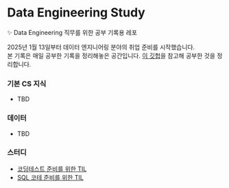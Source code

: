 # Data Engineering Study
✨ Data Engineering 직무를 위한 공부 기록용 레포

2025년 1월 13일부터 데이터 엔지니어링 분야의 취업 준비를 시작했습니다.  
본 기록은 매일 공부한 기록을 정리해놓은 공간입니다. [이 깃헙](https://github.com/yansfil/data-engineering-study)을 참고해 공부한 것을 정리합니다. 

### 기본 CS 지식 
- TBD

### 데이터 
- TBD

### 스터디

- [코딩테스트 준비를 위한 TIL](/coding_test/Algorithm_TIL)
- [SQL 코테 준비를 위한 TIL](/coding_test/SQL_TIL)
